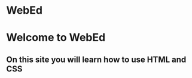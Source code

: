 # WebEd
<html><body><h1> Welcome to WebEd </h1>

<h2> On this site you will learn how to use HTML and CSS</h2>
</body></body>

